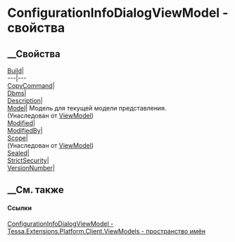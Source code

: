 # ConfigurationInfoDialogViewModel - свойства
##  __Свойства
[Build](P_Tessa_Extensions_Platform_Client_ViewModels_ConfigurationInfoDialogViewModel_Build.htm)|  
---|---  
[CopyCommand](P_Tessa_Extensions_Platform_Client_ViewModels_ConfigurationInfoDialogViewModel_CopyCommand.htm)|  
[Dbms](P_Tessa_Extensions_Platform_Client_ViewModels_ConfigurationInfoDialogViewModel_Dbms.htm)|  
[Description](P_Tessa_Extensions_Platform_Client_ViewModels_ConfigurationInfoDialogViewModel_Description.htm)|  
[Model](P_Tessa_UI_ViewModel_1_Model.htm)|  Модель для текущей модели
представления.  
(Унаследован от [ViewModel<TModel>](T_Tessa_UI_ViewModel_1.htm))  
[Modified](P_Tessa_Extensions_Platform_Client_ViewModels_ConfigurationInfoDialogViewModel_Modified.htm)|  
[ModifiedBy](P_Tessa_Extensions_Platform_Client_ViewModels_ConfigurationInfoDialogViewModel_ModifiedBy.htm)|  
[Scope](P_Tessa_UI_ViewModel_1_Scope.htm)|  
(Унаследован от [ViewModel<TModel>](T_Tessa_UI_ViewModel_1.htm))  
[Sealed](P_Tessa_Extensions_Platform_Client_ViewModels_ConfigurationInfoDialogViewModel_Sealed.htm)|  
[StrictSecurity](P_Tessa_Extensions_Platform_Client_ViewModels_ConfigurationInfoDialogViewModel_StrictSecurity.htm)|  
[VersionNumber](P_Tessa_Extensions_Platform_Client_ViewModels_ConfigurationInfoDialogViewModel_VersionNumber.htm)|  
## __См. также
#### Ссылки
[ConfigurationInfoDialogViewModel -
](T_Tessa_Extensions_Platform_Client_ViewModels_ConfigurationInfoDialogViewModel.htm)
[Tessa.Extensions.Platform.Client.ViewModels - пространство
имён](N_Tessa_Extensions_Platform_Client_ViewModels.htm)
